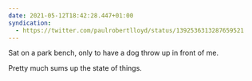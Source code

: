 ```yaml
---
date: 2021-05-12T18:42:28.447+01:00
syndication:
  - https://twitter.com/paulrobertlloyd/status/1392536313287659521
---
```


Sat on a park bench, only to have a dog throw up in front of me.

Pretty much sums up the state of things.
